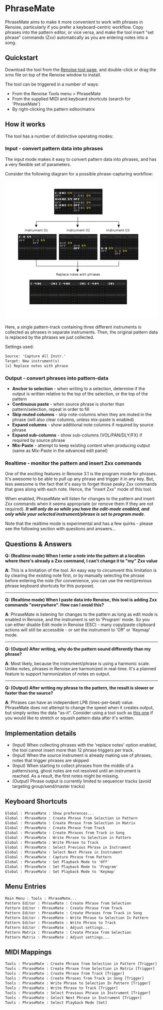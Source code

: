 # PhraseMate

PhraseMate aims to make it more convenient to work with phrases in Renoise, particularly if you prefer a keyboard-centric workflow. Copy phrases into the pattern editor, or vice versa, and make the tool insert "set phrase" commands (Zxx) automatically as you are entering notes into a song.

## Quickstart

Download the tool from the [Renoise tool page](http://www.renoise.com/tools/phrasemate), and double-click or drag the xrnx file on top of the Renoise window to install.

The tool can be triggered in a number of ways:  

* From the Renoise Tools menu > PhraseMate
* From the supplied MIDI and keyboard shortcuts (search for 'PhraseMate') 
* By right-clicking the pattern editor/matrix  

## How it works

The tool has a number of distinctive operating modes:

### Input - convert pattern data into phrases

The input mode makes it easy to convert pattern data into phrases, and has a very flexible set of parameters.

Consider the following diagram for a possible phrase-capturing workflow:

<img src="./manual/collect_capture_all_replace.png"> 

Here, a single pattern-track containing three different instruments is collected as phrases in separate instruments. Then, the original pattern data is replaced by the phrases we just collected. 

Settings used:
 
	Source: 'Capture All Instr.'  
	Target: New instrument(s)  
	[x] Replace notes with phrase

### Output - convert phrases into pattern-data    

* **Anchor to selection** - when writing to a selection, determine if the output is written relative to the top of the selection, or the top of the pattern
* **Continuous paste** - when source phrase is shorter than pattern/selection, repeat in order to fill
* **Skip muted columns** - skip note-columns when they are muted in the phrase (will also clear columns, unless mix-paste is enabled)
* **Expand columns** - show additional note columns if required by source phrase
* **Expand sub-columns** - show sub-columns (VOL/PAN/DLY/FX) if required by source phrase
* **Mix-Paste** - attempt to keep existing content when producing output (same as Mix-Paste in the advanced edit panel)

### Realtime - monitor the pattern and insert Zxx commands

One of the exciting features in Renoise 3.1 is the program mode for phrases. It's awesome to be able to pull up any phrase and trigger it in any key. But, less awesome is the fact that it's easy to forget those pesky Zxx commands that goes along with each note. Hence, the "insert Zxx" mode of this tool.

When enabled, PhraseMate will listen for changes to the pattern and insert Zxx commands when it seems appropriate (or remove them if they are not required). **_It will only do so while you have the edit-mode enabled, and only while your selected instrument/phrase is set to program mode_**. 

Note that the realtime mode is experimental and has a few quirks - please see the following section with questions and answers...

## Questions & Answers

**Q: (Realtime mode) When I enter a note into the pattern at a location where there's already a Zxx command, I can't change it to "my" Zxx value**   

**A**: This is a limitation of the tool. An easy way to circumvent this limitation is by clearing the existing note first, or by manually selecting the phrase before entering the note (for convenience, you can use the next/previous phrase keyboard shortcuts for this purpose). 

--- 

**Q: (Realtime mode) When I paste data into Renoise, this tool is adding Zxx commands "everywhere". How can I avoid this?**   

**A**: PhraseMate is listening for changes to the pattern as long as edit mode is enabled in Renoise, and the instrument is set to 'Program' mode. So you can either disable Edit mode in Renoise (ESC) - many copy/paste clipboard actions will still be accessible - or set the instrument to 'Off' or 'Keymap' mode.   

--- 

**Q: (Output) After writing, why do the pattern sound differently than my phrase?** 

**A**: Most likely, because the instrument/phrase is using a harmonic scale. Unlike notes, phrases in Renoise are harmonized in real-time. It's a planned feature to support harmonization of notes on output. 

--- 

**Q: (Output) After writing my phrase to the pattern, the result is slower or faster than the source?** 

**A**: Phrases can have an independent LPB (lines-per-beat) value. PhraseMate does not attempt to change the speed when it creates output, but simply writes the data "as-it". Consider using a tool such as [this one](http://forum.renoise.com/index.php/topic/27930-new-tool-28-30-flexible-pattern-resizer/) if you would like to stretch or squash pattern data after it's written. 

## Implementation details
* (Input) When collecting phrases with the 'replace notes' option enabled, the tool cannot insert more than 12 phrase triggers per track. 
* (Input) When the source instrument is already making use of phrases, notes that trigger phrases are skipped
* (Input) When starting to collect phrases from the middle of a pattern/song, ghost notes are not resolved until an instrument is reached. As a result, the first notes might be missing. 
* (Output) Phrase output is currently limited to sequencer tracks (avoid targeting group/send/master tracks)


## Keyboard Shortcuts

	Global : PhraseMate : Show preferences...
	Global : PhraseMate : Create Phrase from Selection in Pattern
	Global : PhraseMate : Create Phrase from Selection in Matrix
	Global : PhraseMate : Create Phrase from Track
	Global : PhraseMate : Create Phrases from Track in Song
	Global : PhraseMate : Write Phrase to Selection in Pattern
	Global : PhraseMate : Write Phrase to Track
	Global : PhraseMate : Select Previous Phrase in Instrument
	Global : PhraseMate : Select Next Phrase in Instrument
	Global : PhraseMate : Capture Phrase from Pattern
	Global : PhraseMate : Set Playback Mode to 'Off'
	Global : PhraseMate : Set Playback Mode to 'Program'
	Global : PhraseMate : Set Playback Mode to 'Keymap'

## Menu Entries

	Main Menu : Tools : PhraseMate...
	Pattern Editor : PhraseMate : Create Phrase from Selection
	Pattern Editor : PhraseMate : Create Phrase from Track
	Pattern Editor : PhraseMate : Create Phrases from Track in Song
	Pattern Editor : PhraseMate : Write Phrase to Selection In Pattern
	Pattern Editor : PhraseMate : Write Phrase to Track
	Pattern Editor : PhraseMate : Adjust settings...
	Pattern Matrix : PhraseMate : Create Phrase from Selection
	Pattern Matrix : PhraseMate : Adjust settings... 

## MIDI Mappings

	Tools : PhraseMate : Create Phrase from Selection in Pattern [Trigger]
	Tools : PhraseMate : Create Phrase from Selection in Matrix [Trigger]
	Tools : PhraseMate : Create Phrase from Track [Trigger]
	Tools : PhraseMate : Create Phrases from Track in Song [Trigger]
	Tools : PhraseMate : Write Phrase to Selection In Pattern [Trigger]
	Tools : PhraseMate : Write Phrase to Track [Trigger]
	Tools : PhraseMate : Select Previous Phrase in Instrument [Trigger]
	Tools : PhraseMate : Select Next Phrase in Instrument [Trigger]
	Tools : PhraseMate : Select Playback Mode [Set]

